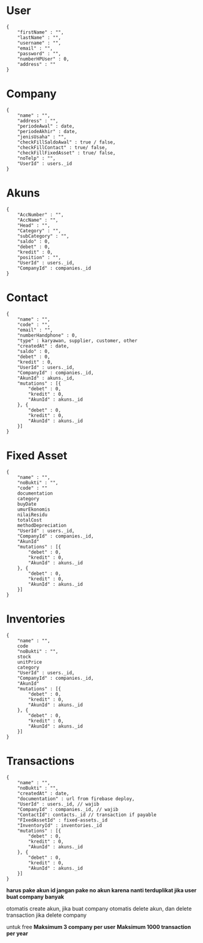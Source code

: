 # User 
```
{
    "firstName" : "",
    "lastName" : "",
    "username" : "",
    "email" : "",
    "password" : "",
    "numberHPUser" : 0,
    "address" : ""
}
```

# Company 
```
{
    "name" : "",
    "address" : "",
    "periodeAwal" : date,
    "periodeAkhir" : date,
    "jenisUsaha" : "",
    "checkFillSaldoAwal" : true / false,
    "checkFillContact" : true/ false,
    "checkFillFixedAsset" : true/ false,
    "noTelp" : "",
    "UserId" : users._id
}
```

# Akuns 
```
{
    "AccNumber" : "",
    "AccName" : "",
    "Head" : "",
    "Category" : "",
    "subCategory" : "",
    "saldo" : 0,
    "debet" : 0,
    "kredit" : 0,
    "position" : "",
    "UserId" : users._id,
    "CompanyId" : companies._id
}
```

# Contact 
```
{
    "name" : "",
    "code" : "",
    "email" : "",
    "numberHandphone" : 0,
    "type" : karyawan, supplier, customer, other
    "createdAt" : date,
    "saldo" : 0,
    "debet" : 0,
    "kredit" : 0,
    "UserId" : users._id,
    "CompanyId" : companies._id,
    "AkunId" : akuns._id,
    "mutations" : [{
        "debet" : 0,
        "kredit" : 0,
        "AkunId" : akuns._id
    }, {
        "debet" : 0,
        "kredit" : 0,
        "AkunId" : akuns._id
    }]
}
```


# Fixed Asset
```
{
    "name" : "",
    "noBukti" : "",
    "code" : ""
    documentation
    category
    buyDate
    umurEkonomis
    nilaiResidu
    totalCost
    methodDepreciation
    "UserId" : users._id,
    "CompanyId" : companies._id,
    "AkunId"
    "mutations" : [{
        "debet" : 0,
        "kredit" : 0,
        "AkunId" : akuns._id
    }, {
        "debet" : 0,
        "kredit" : 0,
        "AkunId" : akuns._id
    }]
}
```


# Inventories 
```
{
    "name" : "",
    code
    "noBukti" : "",
    stock
    unitPrice
    category
    "UserId" : users._id,
    "CompanyId" : companies._id,
    "AkunId"
    "mutations" : [{
        "debet" : 0,
        "kredit" : 0,
        "AkunId" : akuns._id
    }, {
        "debet" : 0,
        "kredit" : 0,
        "AkunId" : akuns._id
    }]
}
```



# Transactions 
```
{
    "name" : "",
    "noBukti" : "",
    "createdAt" : date,
    "documentation" : url from firebase deploy,
    "UserId" : users._id, // wajib
    "CompanyId" : companies._id, // wajib
    "ContactId": contacts._id // transaction if payable
    "FIxedAssetId" : fixed-assets._id
    "InventoryId" : inventories._id
    "mutations" : [{
        "debet" : 0,
        "kredit" : 0,
        "AkunId" : akuns._id
    }, {
        "debet" : 0,
        "kredit" : 0,
        "AkunId" : akuns._id
    }]
}
```




**harus pake akun id jangan pake no akun karena nanti terduplikat jika user buat company banyak**

otomatis create akun, jika buat company
otomatis delete akun, dan delete transaction jika delete company

untuk free
**Maksimum 3 company per user**
**Maksimum 1000 transaction per year**